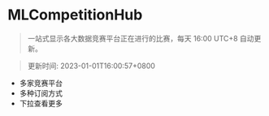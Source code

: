 # MLCompetitionHub

> 一站式显示各大数据竞赛平台正在进行的比赛，每天 16:00 UTC+8 自动更新。
  
> 更新时间: 2023-01-01T16:00:57+0800 

* 多家竞赛平台
* 多种订阅方式
* 下拉查看更多